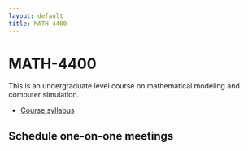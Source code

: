 ```yaml
---
layout: default
title: MATH-4400
---
```


# MATH-4400

This is an undergraduate level course on mathematical modeling and
computer simulation.

* [Course syllabus](syllabus-S2022/)

## Schedule one-on-one meetings
